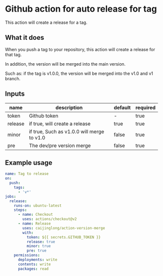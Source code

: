 # Github action for auto release for tag

This action will create a release for a tag.

## What it does

When you push a tag to your repository, this action will create a release for that tag.

In addition, the version will be merged into the main version.

Such as: if the tag is v1.0.0, the version will be merged into the v1.0 and v1 branch.

## Inputs

| name    | description                                | default | required |
| ------- | ------------------------------------------ | ------- | -------- |
| token   | Github token                               | -       | true     |
| release | if true, will create a release             | true    | true     |
| minor   | if true, Such as v1.0.0 will merge to v1.0 | false   | true     |
| pre     | The dev/pre version merge                  | false   | true     |

## Example usage

```yaml
name: Tag to release
on:
  push:
    tags:
      - 'v*'
jobs:
  release:
    runs-on: ubuntu-latest
    steps:
      - name: Checkout
        uses: actions/checkout@v2
      - name: Release
        uses: caijinglong/action-version-merge
        with:
          token: ${{ secrets.GITHUB_TOKEN }}
          release: true
          minor: true
          pre: true
    permissions:
      deployments: write
      contents: write
      packages: read

```

